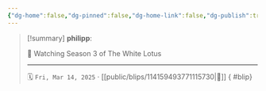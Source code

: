 ```yaml
---
{"dg-home":false,"dg-pinned":false,"dg-home-link":false,"dg-publish":true,"type":"blip","disabled rules":["yaml-title","yaml-title-alias","file-name-heading"],"title":"philipp on mastodon @ 2025-03-14","created-date":"2025-03-14T07:00:34","id":114159493771115730,"updated-date":"2025-05-02T08:50:44","dg-path":"blips/114159493771115730.md","permalink":"/blips/114159493771115730/","dgPassFrontmatter":true}
---
```


> [!summary] **philipp**:
>
> 🎥 Watching Season 3 of The White Lotus
> - - -
>
> 🗓️ `Fri, Mar 14, 2025` · [[public/blips/114159493771115730\|🔗]]
{ #blip}

